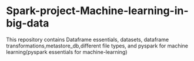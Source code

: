 # Spark-project-Machine-learning-in-big-data
This repository contains Dataframe essentials, datasets, dataframe transformations,metastore_db,different file types, and pyspark for machine learning(pyspark essentials for machine-learning)
